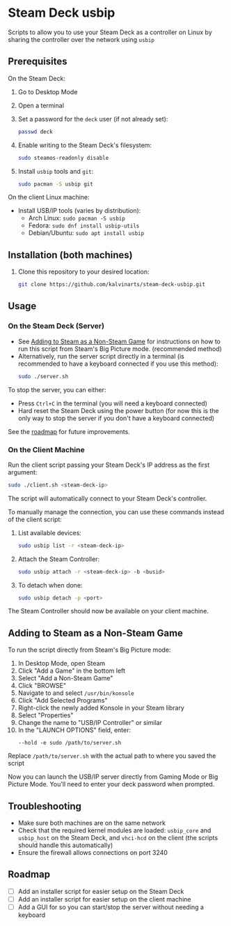 # Steam Deck usbip

Scripts to allow you to use your Steam Deck as a controller on Linux by sharing the controller over the network using `usbip`

## Prerequisites

On the Steam Deck:
1. Go to Desktop Mode

2. Open a terminal

3. Set a password for the `deck` user (if not already set):
   ```bash
   passwd deck
   ```

4. Enable writing to the Steam Deck's filesystem:
   ```bash
   sudo steamos-readonly disable
   ```

5. Install `usbip` tools and `git`:
   ```bash
   sudo pacman -S usbip git
   ```

On the client Linux machine:
- Install USB/IP tools (varies by distribution):
  - Arch Linux: `sudo pacman -S usbip`
  - Fedora: `sudo dnf install usbip-utils`
  - Debian/Ubuntu: `sudo apt install usbip`

## Installation (both machines)

1. Clone this repository to your desired location:
   ```bash
   git clone https://github.com/kalvinarts/steam-deck-usbip.git
   ```

## Usage

### On the Steam Deck (Server)

- See [Adding to Steam as a Non-Steam Game](#adding-to-steam-as-a-non-steam-game) for instructions on how to run this script from Steam's Big Picture mode. (recommended method)
- Alternatively, run the server script directly in a terminal (is recommended to have a keyboard connected if you use this method):
   ```bash
   sudo ./server.sh
   ```

To stop the server, you can either:

- Press `Ctrl+C` in the terminal (you will need a keyboard connected)
- Hard reset the Steam Deck using the power button (for now this is the only way to stop the server if you don't have a keyboard connected)

See the [roadmap](#roadmap) for future improvements.

### On the Client Machine

Run the client script passing your Steam Deck's IP address as the first argument:

```bash
sudo ./client.sh <steam-deck-ip>
```

The script will automatically connect to your Steam Deck's controller.

To manually manage the connection, you can use these commands instead of the client script:

1. List available devices:
   ```bash
   sudo usbip list -r <steam-deck-ip>
   ```

2. Attach the Steam Controller:
   ```bash
   sudo usbip attach -r <steam-deck-ip> -b <busid>
   ```

3. To detach when done:
   ```bash
   sudo usbip detach -p <port>
   ```

The Steam Controller should now be available on your client machine.

## Adding to Steam as a Non-Steam Game

To run the script directly from Steam's Big Picture mode:

1. In Desktop Mode, open Steam
2. Click "Add a Game" in the bottom left
3. Select "Add a Non-Steam Game"
4. Click "BROWSE"
5. Navigate to and select `/usr/bin/konsole`
6. Click "Add Selected Programs"
7. Right-click the newly added Konsole in your Steam library
8. Select "Properties"
9. Change the name to "USB/IP Controller" or similar
10. In the "LAUNCH OPTIONS" field, enter:
    ```
    --hold -e sudo /path/to/server.sh
    ```
   Replace `/path/to/server.sh` with the actual path to where you saved the script

Now you can launch the USB/IP server directly from Gaming Mode or Big Picture Mode. You'll need to enter your deck password when prompted.

## Troubleshooting

- Make sure both machines are on the same network
- Check that the required kernel modules are loaded: `usbip_core` and `usbip_host` on the Steam Deck, and `vhci-hcd` on the client (the scripts should handle this automatically)
- Ensure the firewall allows connections on port 3240

## Roadmap

- [ ] Add an installer script for easier setup on the Steam Deck
- [ ] Add an installer script for easier setup on the client machine
- [ ] Add a GUI for so you can start/stop the server without needing a keyboard
